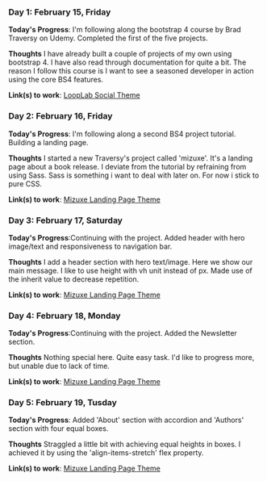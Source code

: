 <!--- # 100 Days Of Code - Log

### Day 0: February 30, 2016 (Example 1)
##### (delete me or comment me out)

**Today's Progress**: Fixed CSS, worked on canvas functionality for the app.

**Thoughts:** I really struggled with CSS, but, overall, I feel like I am slowly getting better at it. Canvas is still new for me, but I managed to figure out some basic functionality.

**Link to work:** [Calculator App](http://www.example.com)

### Day 0: February 30, 2016 (Example 2)
##### (delete me or comment me out)

**Today's Progress**: Fixed CSS, worked on canvas functionality for the app.

**Thoughts**: I really struggled with CSS, but, overall, I feel like I am slowly getting better at it. Canvas is still new for me, but I managed to figure out some basic functionality.

**Link(s) to work**: [Calculator App](http://www.example.com)


### Day 1: June 27, Monday

**Today's Progress**: I've gone through many exercises on FreeCodeCamp.

**Thoughts** I've recently started coding, and it's a great feeling when I finally solve an algorithm challenge after a lot of attempts and hours spent.

**Link(s) to work**
1. [Find the Longest Word in a String](https://www.freecodecamp.com/challenges/find-the-longest-word-in-a-string)
2. [Title Case a Sentence](https://www.freecodecamp.com/challenges/title-case-a-sentence) -->

### Day 1: February 15, Friday

**Today's Progress**: I'm following along the bootstrap 4 course by Brad Traversy on Udemy. Completed the first of the five projects.

**Thoughts** I have already built a couple of projects of my own using bootstrap 4. I have also read through documentation for quite a bit. The reason I follow this course is I want to see a seasoned developer in action using the core BS4 features.

**Link(s) to work**: [LoopLab Social Theme](https://github.com/laxatzi/onePageAppSite/blob/master/index.html)


### Day 2: February 16, Friday

**Today's Progress**: I'm following along a second BS4 project tutorial. Building a landing page.

**Thoughts** I started a new Traversy's project called 'mizuxe'. It's a landing page about a book release. I deviate from the tutorial by refraining from using Sass. Sass is something i want to deal with later on. For now i stick to pure CSS.

**Link(s) to work**: [Mizuxe Landing Page Theme](https://github.com/laxatzi/mizuxeClone/blob/master/index.html)


### Day 3: February 17, Saturday

**Today's Progress**:Continuing with the project. Added header with hero image/text and  responsiveness to navigation bar.

**Thoughts** I add a header section with hero text/image. Here we show our main message. I like to use height with vh unit instead of px. Made use of the inherit value to decrease repetition.

**Link(s) to work**: [Mizuxe Landing Page Theme](https://github.com/laxatzi/mizuxeClone/blob/master/index.html)


### Day 4: February 18, Monday

**Today's Progress**:Continuing with the project. Added the Newsletter section.

**Thoughts** Nothing special here. Quite easy task. I'd like to progress more, but unable due to lack of time.

**Link(s) to work**:  [Mizuxe Landing Page Theme](https://github.com/laxatzi/mizuxeClone/blob/master/index.html)


### Day 5: February 19, Tusday

**Today's Progress**: Added 'About' section with accordion and  'Authors' section with four equal boxes.

**Thoughts** Straggled a little bit with achieving equal heights in boxes. I achieved it by using the 'align-items-stretch' flex property.

**Link(s) to work**: [Mizuxe Landing Page Theme](https://github.com/laxatzi/mizuxeClone/blob/master/index.html)
